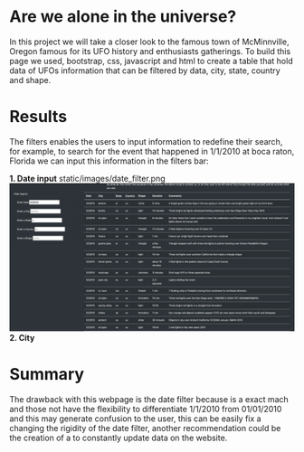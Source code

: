 # Are we alone in the universe? 

In this project we will take a closer look to the famous town of McMinnville, Oregon famous for its UFO history and enthusiasts gatherings. To build this page we used, bootstrap, css, javascript and html to create a table that hold data of UFOs information that can be filtered by data, city, state, country and shape. 

# Results 
The filters enables the users to input information to redefine their search, for example, to search for the event that happened in 1/1/2010 at boca raton, Florida we can input this information in the filters bar: 

**1. Date input**
static/images/date_filter.png
<img src="https://github.com/carolinamedina26/UFOs/blob/main/static/images/date_filter.png" >
**2. City**

# Summary
The drawback with this webpage is the date filter because is a exact mach and those not have the flexibility to differentiate 1/1/2010 from 01/01/2010 and this may generate confusion to the user, this can be easily fix a changing the rigidity of the date filter, another recommendation could be the creation of a to constantly update data on the website. 

